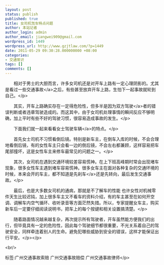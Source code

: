```yaml
---
layout: post
status: publish
published: true
title: 女司机驾车特点问题
author: 本站记者
author_login: admin
author_email: jiangwei909@gmail.com
wordpress_id: 1449
wordpress_url: http://www.gzjtlaw.com/?p=1449
date: 2011-05-29 09:30:28.000000000 +08:00
categories:
- 交通常识
tags: []
comments: []
---
```

<p><p>　　相对于男士的大胆而言，许多女司机还是对开车上路有一定心理阴影的。尤其是看过一些<a>交通事故<&#47;a>之后，有些甚至放弃开车上路，生怕下一起事故就轮到自己。<&#47;p><p>　　其实，开车上路确实存在一定得危险性，但多半是因为双方<a>驾驶<&#47;a>者的错误判断或者违章驾驶造成的。而这其中，由于女司机处理事情的瞬间反应不够明确，加上平时有些不好的驾驶习惯，很容易造成事故的发生。<&#47;p><p>　　下面我们就一起来看看女士驾驶<a>车辆<&#47;a>的特点。<&#47;p><p>　　首先女士司机不习惯看倒后镜。特别是新车主，在倒车入库的时候，不会合理地看倒后镜，有的女性车主只会看一边的倒后镜，不会左右都兼顾，这样容易把车尾部撞坏，这是女性车主来修车最常见的问题之一。<&#47;p><p>　　其次，女司机在遇到交通环境较差容易慌神。在上下班高峰期时常会出现堵车现象，很多女性车主遇到堵车容易慌神。很多女车主在面对各种复杂的交通环境的时候，本来会开的车主，都不知道是先<a>刹车<&#47;a>还是先转向，最后发生交通事故。<&#47;p><p>　　最后，也是大多数女司机的通病，那就是不了解车的性能 也许女性对机械零件天生比较迟钝，加上很多车主又不看车的资料介绍，有的车主甚至在如何开空调、调解车内空气循环、收听录音等方面茫然失措。所以，专家提醒女车主，购买新车后一定要仔细阅读说明书，把车上的每个按键和相关设置搞清楚。<&#47;p><p>　　随着路面情况越来越复杂，再次提示所有驾驶者，开车虽然能方便我们的出行，但毕竟具有一定的危险性，因此每个驾驶细节都很重要，不光关系着自己的驾驶安全，同样牵连着别人的生命。避免犯哪些威胁到安全的错误，这样才能保证出行平安。<&#47;p><&#47;p><br&#47;><p>标签:广州交通事故索赔 广州交通事故赔偿 广州交通事故律师<&#47;p>
